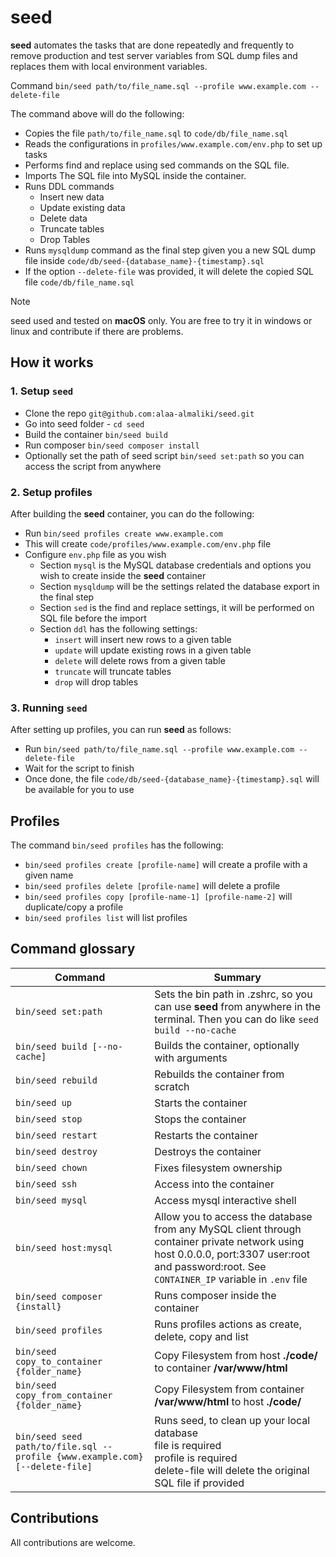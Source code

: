 # seed

**seed** automates the tasks that are done repeatedly and frequently to remove production and test server variables from
SQL dump files and replaces them with local environment variables.

Command `bin/seed path/to/file_name.sql --profile www.example.com --delete-file`

The command above will do the following:

- Copies the file `path/to/file_name.sql` to `code/db/file_name.sql`
- Reads the configurations in `profiles/www.example.com/env.php` to set up tasks
- Performs find and replace using sed commands on the SQL file.
- Imports The SQL file into MySQL inside the container.
- Runs DDL commands
    - Insert new data
    - Update existing data
    - Delete data
    - Truncate tables
    - Drop Tables
- Runs `mysqldump` command as the final step given you a new SQL dump file inside
  `code/db/seed-{database_name}-{timestamp}.sql`
- If the option `--delete-file` was provided, it will delete the copied SQL file `code/db/file_name.sql`

> [!NOTE]
> seed used and tested on **macOS** only. You are free to try it in windows or linux and contribute if there are problems.

## How it works

### 1. Setup `seed`

- Clone the repo `git@github.com:alaa-almaliki/seed.git`
- Go into seed folder - `cd seed`
- Build the container `bin/seed build`
- Run composer `bin/seed composer install`
- Optionally set the path of seed script `bin/seed set:path` so you can access the script from anywhere

### 2. Setup profiles

After building the **seed** container, you can do the following:

- Run `bin/seed profiles create www.example.com`
- This will create `code/profiles/www.example.com/env.php` file
- Configure `env.php` file as you wish
    - Section `mysql` is the MySQL database credentials and options you wish to create inside the **seed** container
    - Section `mysqldump` will be the settings related the database export in the final step
    - Section `sed` is the find and replace settings, it will be performed on SQL file before the import
    - Section `ddl` has the following settings:
        - `insert` will insert new rows to a given table
        - `update` will update existing rows in a given table
        - `delete` will delete rows from a given table
        - `truncate` will truncate tables
        - `drop` will drop tables

### 3. Running `seed`

After setting up profiles, you can run **seed** as follows:

- Run `bin/seed path/to/file_name.sql --profile www.example.com --delete-file`
- Wait for the script to finish
- Once done, the file `code/db/seed-{database_name}-{timestamp}.sql` will be available for you to use

## Profiles

The command `bin/seed profiles` has the following:

- `bin/seed profiles create [profile-name]` will create a profile with a given name
- `bin/seed profiles delete [profile-name]` will delete a profile
- `bin/seed profiles copy [profile-name-1] [profile-name-2]` will duplicate/copy a profile
- `bin/seed profiles list` will list profiles

## Command glossary

| Command                                                                      | Summary                                                                                                                                                                                        |
|------------------------------------------------------------------------------|------------------------------------------------------------------------------------------------------------------------------------------------------------------------------------------------|
| `bin/seed set:path`                                                          | Sets the bin path in .zshrc, so you can use **seed** from anywhere in the terminal. Then you can do like `seed build --no-cache`                                                               |
| `bin/seed build [--no-cache]`                                                | Builds the container, optionally with arguments                                                                                                                                                |
| `bin/seed rebuild`                                                           | Rebuilds the container from scratch                                                                                                                                                            |
| `bin/seed up`                                                                | Starts the container                                                                                                                                                                           |
| `bin/seed stop`                                                              | Stops the container                                                                                                                                                                            |
| `bin/seed restart`                                                           | Restarts the container                                                                                                                                                                         |
| `bin/seed destroy`                                                           | Destroys the container                                                                                                                                                                         |
| `bin/seed chown`                                                             | Fixes filesystem ownership                                                                                                                                                                     |
| `bin/seed ssh`                                                               | Access into the container                                                                                                                                                                      |
| `bin/seed mysql`                                                             | Access mysql interactive shell                                                                                                                                                                 |
| `bin/seed host:mysql`                                                        | Allow you to access the database from any MySQL client through container private network using host 0.0.0.0, port:3307 user:root and password:root. See `CONTAINER_IP` variable in `.env` file |
| `bin/seed composer {install}`                                                | Runs composer inside the container                                                                                                                                                             |
| `bin/seed profiles`                                                          | Runs profiles actions as create, delete, copy and list                                                                                                                                         |
| `bin/seed copy_to_container {folder_name}`                                   | Copy Filesystem from host **./code/** to container **/var/www/html**                                                                                                                           |
| `bin/seed copy_from_container {folder_name}`                                 | Copy Filesystem from container **/var/www/html** to host **./code/**                                                                                                                           |
| `bin/seed seed path/to/file.sql --profile {www.example.com} [--delete-file]` | Runs seed, to clean up your local database<br/>file is required<br/>profile is required<br/>delete-file will delete the original SQL file if provided                                          |

## Contributions
All contributions are welcome.